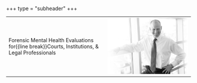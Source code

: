 +++
type = "subheader"
+++

|                                                                      |                                                    |
|----------------------------------------------------------------------|----------------------------------------------------|
| Forensic Mental Health Evaluations for{{line break}}Courts, Institutions, & Legal Professionals | ![Evan Freedman](/images/evan-standing-narrow.jpg) |
